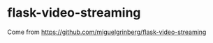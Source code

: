 flask-video-streaming
=====================

Come from https://github.com/miguelgrinberg/flask-video-streaming
